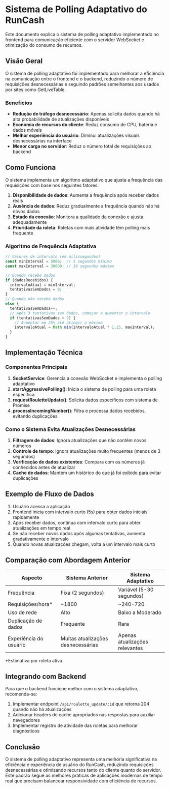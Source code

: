 # Sistema de Polling Adaptativo do RunCash

Este documento explica o sistema de polling adaptativo implementado no frontend para comunicação eficiente com o servidor WebSocket e otimização do consumo de recursos.

## Visão Geral

O sistema de polling adaptativo foi implementado para melhorar a eficiência na comunicação entre o frontend e o backend, reduzindo o número de requisições desnecessárias e seguindo padrões semelhantes aos usados por sites como GetLiveTable.

### Benefícios

- **Redução de tráfego desnecessário**: Apenas solicita dados quando há alta probabilidade de atualizações disponíveis
- **Economia de recursos do cliente**: Reduz consumo de CPU, bateria e dados móveis
- **Melhor experiência do usuário**: Diminui atualizações visuais desnecessárias na interface
- **Menor carga no servidor**: Reduz o número total de requisições ao backend

## Como Funciona

O sistema implementa um algoritmo adaptativo que ajusta a frequência das requisições com base nos seguintes fatores:

1. **Disponibilidade de dados**: Aumenta a frequência após receber dados reais
2. **Ausência de dados**: Reduz gradualmente a frequência quando não há novos dados
3. **Estado da conexão**: Monitora a qualidade da conexão e ajusta adequadamente
4. **Prioridade da roleta**: Roletas com mais atividade têm polling mais frequente

### Algoritmo de Frequência Adaptativa

```javascript
// Valores de intervalo (em milissegundos)
const minInterval = 5000;  // 5 segundos mínimo
const maxInterval = 30000; // 30 segundos máximo

// Quando recebe dados
if (dadosRecebidos) {
  intervaloAtual = minInterval;
  tentativasSemDados = 0;
}
// Quando não recebe dados
else {
  tentativasSemDados++;
  // Após 3 tentativas sem dados, começar a aumentar o intervalo
  if (tentativasSemDados > 3) {
    // Aumentar em 25% até atingir o máximo
    intervaloAtual = Math.min(intervaloAtual * 1.25, maxInterval);
  }
}
```

## Implementação Técnica

### Componentes Principais

1. **SocketService**: Gerencia a conexão WebSocket e implementa o polling adaptativo
2. **startAggressivePolling()**: Inicia o sistema de polling para uma roleta específica
3. **requestRouletteUpdate()**: Solicita dados específicos com sistema de Promise
4. **processIncomingNumber()**: Filtra e processa dados recebidos, evitando duplicações

### Como o Sistema Evita Atualizações Desnecessárias

1. **Filtragem de dados**: Ignora atualizações que não contêm novos números
2. **Controle de tempo**: Ignora atualizações muito frequentes (menos de 3 segundos)
3. **Verificação de dados existentes**: Compara com os números já conhecidos antes de atualizar
4. **Cache de dados**: Mantém um histórico do que já foi exibido para evitar duplicações

## Exemplo de Fluxo de Dados

1. Usuário acessa a aplicação
2. Frontend inicia com intervalo curto (5s) para obter dados iniciais rapidamente
3. Após receber dados, continua com intervalo curto para obter atualizações em tempo real
4. Se não receber novos dados após algumas tentativas, aumenta gradativamente o intervalo
5. Quando novas atualizações chegam, volta a um intervalo mais curto

## Comparação com Abordagem Anterior

| Aspecto | Sistema Anterior | Sistema Adaptativo |
|---------|------------------|-------------------|
| Frequência | Fixa (2 segundos) | Variável (5-30 segundos) |
| Requisições/hora* | ~1800 | ~240-720 |
| Uso de rede | Alto | Baixo a Moderado |
| Duplicação de dados | Frequente | Rara |
| Experiência do usuário | Muitas atualizações desnecessárias | Apenas atualizações relevantes |

*Estimativa por roleta ativa

## Integrando com Backend

Para que o backend funcione melhor com o sistema adaptativo, recomenda-se:

1. Implementar endpoint `/api/roulette_update/:id` que retorna 204 quando não há atualizações
2. Adicionar headers de cache apropriados nas respostas para auxiliar navegadores
3. Implementar registro de atividade das roletas para melhorar diagnósticos

## Conclusão

O sistema de polling adaptativo representa uma melhoria significativa na eficiência e experiência de usuário do RunCash, reduzindo requisições desnecessárias e otimizando recursos tanto do cliente quanto do servidor. Este padrão segue as melhores práticas de aplicações modernas de tempo real que precisam balancear responsividade com eficiência de recursos. 
